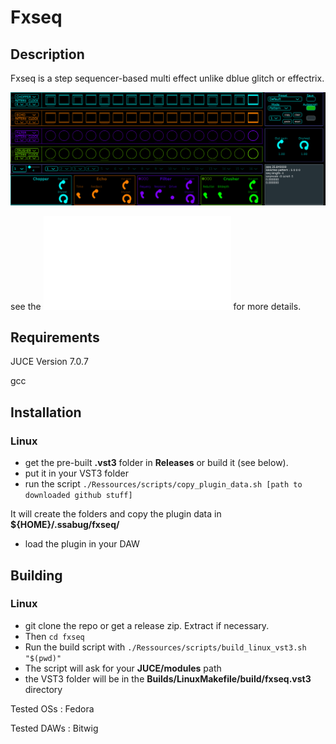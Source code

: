 # Fxseq

## Description
Fxseq is a step sequencer-based multi effect unlike dblue glitch or effectrix.

![alt text](Ressources/images/GUI.png)

see the ![alt text](DOCUMENTATION.md) for more details.

## Requirements
JUCE Version 7.0.7

gcc

## Installation
### Linux
 - get the pre-built **.vst3** folder in **Releases** or build it (see below).
 - put it in your VST3 folder
 - run the script `./Ressources/scripts/copy_plugin_data.sh [path to downloaded github stuff]`

It will create the folders and copy the plugin data in **${HOME}/.ssabug/fxseq/**

 - load the plugin in your DAW

## Building 
### Linux
 - git clone the repo or get a release zip. Extract if necessary.
 - Then `cd fxseq`  
 - Run the build script with `./Ressources/scripts/build_linux_vst3.sh "$(pwd)"`
 - The script will ask for your **JUCE/modules** path
 - the VST3 folder will be in the  **Builds/LinuxMakefile/build/fxseq.vst3** directory

Tested OSs  : Fedora

Tested DAWs : Bitwig
